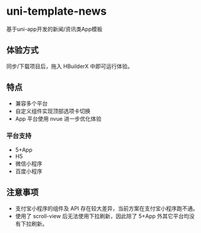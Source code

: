 # uni-template-news
基于uni-app开发的新闻/资讯类App模板
## 体验方式
同步/下载项目后，拖入 HBuilderX 中即可运行体验。
## 特点
* 兼容多个平台
* 自定义组件实现顶部选项卡切换
* App 平台使用 nvue 进一步优化体验
### 平台支持
* 5+App
* H5
* 微信小程序
* 百度小程序
## 注意事项
* 支付宝小程序的组件及 API 存在较大差异，当前方案在支付宝小程序跑不通。
* 使用了 scroll-view 后无法使用下拉刷新，因此除了 5+App 外其它平台均没有下拉刷新。